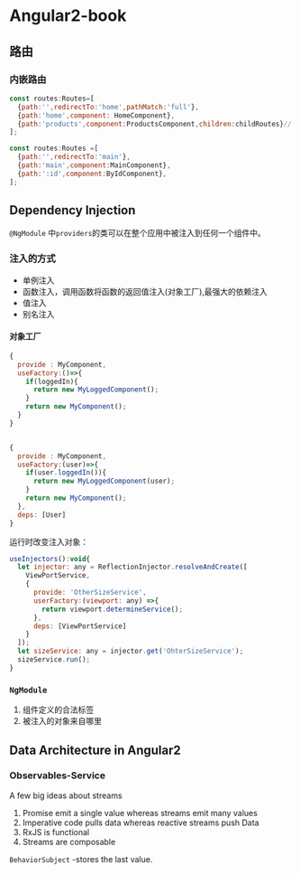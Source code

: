 # Angular2-book

## 路由
### 内嵌路由

``` javaScript
const routes:Routes=[
  {path:'',redirectTo:'home',pathMatch:'full'},
  {path:'home',component: HomeComponent},
  {path:'products',component:ProductsComponent,children:childRoutes}//
];

const routes:Routes =[
  {path:'',redirectTo:'main'},
  {path:'main',component:MainComponent},
  {path:':id',component:ByIdComponent},
];
```



## Dependency Injection
`@NgModule` 中`providers`的类可以在整个应用中被注入到任何一个组件中。

### 注入的方式
- 单例注入
- 函数注入，调用函数将函数的返回值注入(对象工厂),最强大的依赖注入
- 值注入
- 别名注入

#### 对象工厂
```javaScript
{
  provide : MyComponent,
  useFactory:()=>{
    if(loggedIn){
      return new MyLoggedComponent();
    }
    return new MyComponent();
  }
}


{
  provide : MyComponent,
  useFactory:(user)=>{
    if(user.loggedIn()){
      return new MyLoggedComponent(user);
    }
    return new MyComponent();
  },
  deps: [User]
}

```

运行时改变注入对象：
```javaScript
useInjectors():void{
  let injector: any = ReflectionInjector.resolveAndCreate([
    ViewPortService,
    {
      provide: 'OtherSizeService',
      userFactory:(viewport: any) =>{
        return viewport.determineService();
      },
      deps: [ViewPortService]
    }
  ]);
  let sizeService: any = injector.get('OhterSizeService');
  sizeService.run();
}
```

### `NgModule`
1. 组件定义的合法标签
2. 被注入的对象来自哪里

## Data Architecture in Angular2
### Observables-Service
A few big ideas about streams
1. Promise emit a single value whereas streams emit many values
2. Imperative code pulls data whereas reactive streams push Data
3. RxJS is functional
4. Streams are composable


`BehaviorSubject` -stores the last value.
